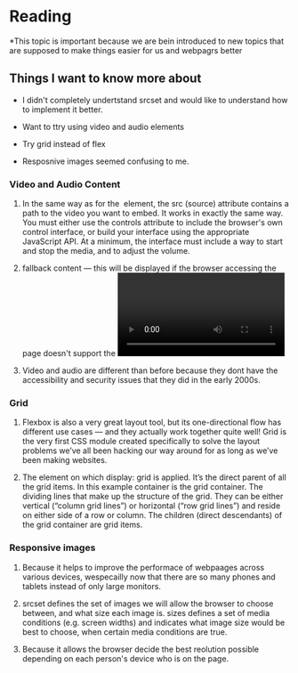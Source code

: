 # Reading

*This topic is important because we are bein introduced to new topics that are supposed to make things easier for us and webpagrs better

## Things I want to know more about

- I didn't completely undertstand srcset and would like to understand how to implement it better.

- Want to ttry using video and audio elements

- Try grid instead of flex

- Resposnive images seemed confusing to me.

### Video and Audio Content

1. In the same way as for the <img> element, the src (source) attribute contains a path to the video you want to embed. It works in exactly the same way. You must either use the controls attribute to include the browser's own control interface, or build your interface using the appropriate JavaScript API. At a minimum, the interface must include a way to start and stop the media, and to adjust the volume.

2. fallback content — this will be displayed if the browser accessing the page doesn't support the <video> element, allowing us to provide a fallback for older browsers.

3. Video and audio are different than before because they dont have the accessibility and security issues that they did in the early 2000s.

### Grid

1. Flexbox is also a very great layout tool, but its one-directional flow has different use cases — and they actually work together quite well! Grid is the very first CSS module created specifically to solve the layout problems we’ve all been hacking our way around for as long as we’ve been making websites.

2. The element on which display: grid is applied. It’s the direct parent of all the grid items. In this example container is the grid container. The dividing lines that make up the structure of the grid. They can be either vertical (“column grid lines”) or horizontal (“row grid lines”) and reside on either side of a row or column. The children (direct descendants) of the grid container are grid items.

### Responsive images

1. Because it helps to improve the performace of webpaages across various devices, wespecailly now that there are so many phones and tablets instead of only large monitors.

2. srcset defines the set of images we will allow the browser to choose between, and what size each image is. sizes defines a set of media conditions (e.g. screen widths) and indicates what image size would be best to choose, when certain media conditions are true.

3. Because it allows the browser decide the best reolution possible depending on each person's device who is on the page. 

